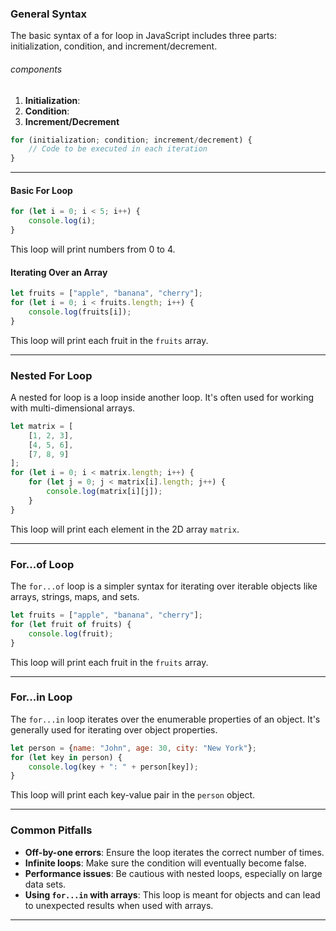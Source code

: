 ### General Syntax
The basic syntax of a for loop in JavaScript includes three parts: initialization, condition, and increment/decrement.
###### components
1. **Initialization**:
2. **Condition**:
3. **Increment/Decrement**

```javascript
for (initialization; condition; increment/decrement) {
    // Code to be executed in each iteration
}
```

---

#### Basic For Loop
```javascript
for (let i = 0; i < 5; i++) {
    console.log(i);
}
```
This loop will print numbers from 0 to 4.

#### Iterating Over an Array
```javascript
let fruits = ["apple", "banana", "cherry"];
for (let i = 0; i < fruits.length; i++) {
    console.log(fruits[i]);
}
```
This loop will print each fruit in the `fruits` array.

---

### Nested For Loop
A nested for loop is a loop inside another loop. It's often used for working with multi-dimensional arrays.

```javascript
let matrix = [
    [1, 2, 3],
    [4, 5, 6],
    [7, 8, 9]
];
for (let i = 0; i < matrix.length; i++) {
    for (let j = 0; j < matrix[i].length; j++) {
        console.log(matrix[i][j]);
    }
}
```
This loop will print each element in the 2D array `matrix`.

---

### For...of Loop
The `for...of` loop is a simpler syntax for iterating over iterable objects like arrays, strings, maps, and sets.

```javascript
let fruits = ["apple", "banana", "cherry"];
for (let fruit of fruits) {
    console.log(fruit);
}
```
This loop will print each fruit in the `fruits` array.

---

### For...in Loop
The `for...in` loop iterates over the enumerable properties of an object. It's generally used for iterating over object properties.

```javascript
let person = {name: "John", age: 30, city: "New York"};
for (let key in person) {
    console.log(key + ": " + person[key]);
}
```
This loop will print each key-value pair in the `person` object.

---
### Common Pitfalls
- **Off-by-one errors**: Ensure the loop iterates the correct number of times.
- **Infinite loops**: Make sure the condition will eventually become false.
- **Performance issues**: Be cautious with nested loops, especially on large data sets.
- **Using `for...in` with arrays**: This loop is meant for objects and can lead to unexpected results when used with arrays.

---

